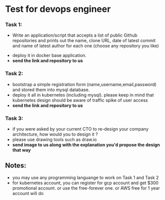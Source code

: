 # Test for devops engineer

### Task 1:
- Write an application/script that accepts a list of public Github repositories and prints out the name, clone URL, date of latest commit and name of latest author for each one (choose any repository you like)
* deploy it in docker base application.
* **send the link and repository to us**

### Task 2:
* bootstrap a simple registration form (name,username,email,password) and stored them into mysql database.
* deploy it all in kubernetes (including mysql). please keep in mind that kubernetes design should be aware of traffic spike of user access
* **send the link and repository to us**

### Task 3:
* if you were asked by your current CTO to re-design your company architecture, how would you to design it ?
* please use drawing tools such as draw.io
* **send image to us along with the explanation you'd propose the design that way**


## Notes:
* you may use any programming languange to work on Task 1 and Task 2
* for kubernetes account, you can register for gcp account and get $300 promotional account. or use the free-forever one. or AWS free for 1 year account will do
